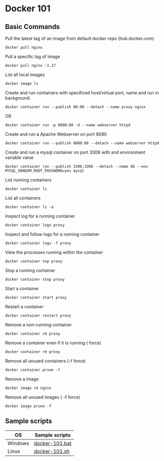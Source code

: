 # Docker 101

## Basic Commands
Pull the latest tag of an image from default docker repo (hub.docker.com)
```
docker pull nginx 
```
Pull a specific tag of image
```
docker pull nginx :1.17
```
List all local images 
```
docker image ls
```

Create and run containers with specificed host/virtual port, name and run in background.

```
docker container run --publish 80:80 --detach --name proxy nginx
```
OR
```
docker container run -p 8080:80 -d --name webserver httpd
```
Create and run a Apache Webserver on port 8080
```
docker container run --publish 8080:80 --detach --name webserver httpd
```
Create and run a mysql container on port 3306 with and environment variable value
```
docker container run --publish 3306:3306 --detach --name db --env MYSQL_RANDOM_ROOT_PASSWORD=yes mysql
```
List running containers
```
docker container ls
```

List all containers
```
docker container ls -a
```

Inspect log for a running container

``` 
docker container logs proxy
```
Inspect and follow logs for a running container

```
docker container logs -f proxy  
```

View the processes running within the container
```
docker container top proxy
```
Stop a running container
```
docker container stop proxy
```
Start a container
```
docker container start proxy
```
Restart a container
```
docker container restart proxy
```

Remove a non-running container 
```
docker container rm proxy
```

Remove a container even if it is running ( force)
```
docker container rm proxy
```

Remove all unused containers (-f force)
```
docker container prune -f  
```
Remove a image
```
docker image rm nginx
```

Remove all unused images ( -f force)

```
docker image prune -f
```

## Sample scripts

| OS          | Sample scripts      |
| ----------- | ----------- |
| Windows     | [docker-101,bat](docker-101.bat)       |
| Linux       | [docker-101,sh](docker-101.sh )        |
